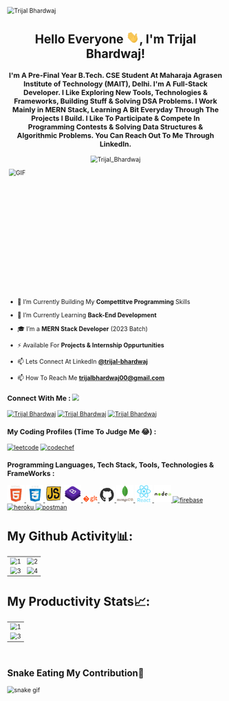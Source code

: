 ![Trijal Bhardwaj](https://socialify.git.ci/Trijal-Bhardwaj/macOS-Clone/image?description=1&descriptionEditable=A%20Full%20macOS%20UI%20Clone%20(Front-End)%20With%20Desktop%20%2B%20Dock%20%2B%20Apps%20%2B%20Games.%2015%25%20Faster%20Response%20Time%20than%20UI%20shared%20via%20VNC%2FRemote%20Desktop.&font=Raleway&language=1&name=1&owner=1&pattern=Brick%20Wall&theme=Dark)
<h1 align="center">Hello Everyone <img src="https://github.com/SAMAYV/SAMAYV/blob/main/Assets/hi.gif" width="30px">, I'm Trijal Bhardwaj!</h1>
<h3 align="center">I'm A Pre-Final Year B.Tech. CSE Student At Maharaja Agrasen Institute of Technology (MAIT), Delhi. I'm A Full-Stack Developer. I Like Exploring New Tools, Technologies & Frameworks, Building Stuff & Solving DSA Problems. I Work Mainly in MERN Stack, Learning A Bit Everyday Through The Projects I Build. I Like To Participate & Compete In Programming Contests & Solving Data Structures & Algorithmic Problems. You Can Reach Out To Me Through LinkedIn.</h3>
<p></p>
<p></p>
<p align="center "> <img src="https://komarev.com/ghpvc/?username=trijal-bhardwaj&label=Trijal's%20GitHub%20Profile%20Views&color=brightgreen&style=plastic" alt="Trijal_Bhardwaj" /></p>
<img align="right" alt="GIF" src="https://github.com/abhisheknaiidu/abhisheknaiidu/blob/master/code.gif?raw=true" width="500" height="300" />

- 🔭 I’m Currently Building My **Compettitve Programming** Skills

- 🌱 I’m Currently Learning **Back-End Development**

- 🎓 I’m a **MERN Stack Developer** (2023 Batch) </br>

- ⚡ Available For **Projects & Internship Oppurtunities**

- 📫 Lets Connect At LinkedIn **[@trijal-bhardwaj](https://www.linkedin.com/in/trijal-bhardwaj/)**

- 📫 How To Reach Me **trijalbhardwaj00@gmail.com**

<h3 align="left">Connect With Me : <img src="https://raw.githubusercontent.com/ShahriarShafin/ShahriarShafin/main/Assets/handshake.gif" height="32px"> </h3> 
<p align="left">

<a href="https://github.com/Trijal-Bhardwaj" target="blank"><img align="center" src="https://raw.githubusercontent.com/shivamsingh124/shivamsingh124/main/netlify.svg" alt="Trijal Bhardwaj" height="30" width="30" /></a>
<a href="https://www.linkedin.com/in/trijal-bhardwaj/" target="blank"><img align="center" src="https://raw.githubusercontent.com/rahuldkjain/github-profile-readme-generator/master/src/images/icons/Social/linked-in-alt.svg" alt="Trijal Bhardwaj" height="30" width="40" /></a>
<a href="mailto:trijalbhardwaj00@gmail.com" target="blank"><img align="center" src="https://raw.githubusercontent.com/shivamsingh124/shivamsingh124/main/mail.png" alt="Trijal Bhardwaj" height="40" width="40" /></a>

<h3 align="left">My Coding Profiles (Time To Judge Me 😂) :</h3>
<a href="https://leetcode.com/Tri14Bhar/" target="_blank"><img align="center" src="https://raw.githubusercontent.com/rahuldkjain/github-profile-readme-generator/master/src/images/icons/Social/leet-code.svg" alt="leetcode" height="30" width="40" /></a>
<a href="https://www.codechef.com/users/tri14_bhar" target="_blank"><img align="center" src="https://discuss.codechef.com/user_avatar/discuss.codechef.com/admin/45/52437_2.png" alt="codechef" height="30" width="40" /></a>

</p>


<h3 align="left">Programming Languages, Tech Stack, Tools, Technologies & FrameWorks :</h3>
<p align="left"> <a href="https://developer.mozilla.org/en-US/docs/Glossary/HTML5" target="_blank"> <img src="https://github.com/SAMAYV/SAMAYV/blob/main/Assets/html.gif" alt="html5" width="40" height="40"/> </a> <a href="https://developer.mozilla.org/en-US/docs/Web/CSS" target="_blank"> <img src="https://github.com/SAMAYV/SAMAYV/blob/main/Assets/css.gif" alt="css3" width="40" height="40"/> </a> <a href="https://developer.mozilla.org/en-US/docs/Web/JavaScript" target="_blank"> <img src="https://github.com/SAMAYV/SAMAYV/blob/main/Assets/js.webp" alt="javascript" width="40" height="40"/> </a> <a href="https://getbootstrap.com" target="_blank"> <img src="https://github.com/SAMAYV/SAMAYV/blob/main/Assets/bootstrap.gif" alt="bootstrap" width="40" height="40"/> </a> <a href="https://git-scm.com/doc" target="_blank"> <img src="https://github.com/SAMAYV/SAMAYV/blob/main/Assets/git.gif" width="35"> </a> <a href="https://docs.github.com/en" target="_blank"> <img src="https://github.com/SAMAYV/SAMAYV/blob/main/Assets/github.webp" width="35"> </a> <a href="https://docs.mongodb.com/" target="_blank"> <img src="https://raw.githubusercontent.com/devicons/devicon/master/icons/mongodb/mongodb-original-wordmark.svg" alt="mongodb" width="40" height="40"/> </a> <a href="https://reactjs.org/docs/getting-started.html" target="_blank"> <img src="https://raw.githubusercontent.com/devicons/devicon/master/icons/react/react-original-wordmark.svg" alt="react" width="40" height="40"/> </a> <a href="https://nodejs.org/en/docs/" target="_blank"> <img src="https://raw.githubusercontent.com/devicons/devicon/master/icons/nodejs/nodejs-original-wordmark.svg" alt="nodejs" width="40" height="40"/> </a> <a href="https://firebase.google.com/docs" target="_blank"> <img src="https://www.vectorlogo.zone/logos/firebase/firebase-icon.svg" alt="firebase" width="40" height="40"/> </a> <a href="https://devcenter.heroku.com/categories/reference" target="_blank"> <img src="https://www.vectorlogo.zone/logos/heroku/heroku-icon.svg" alt="heroku" width="40" height="40"/> </a><a href="https://learning.postman.com/docs/getting-started/introduction/" target="_blank"> <img src="https://www.vectorlogo.zone/logos/getpostman/getpostman-icon.svg" alt="postman" width="40" height="40"/> </a>   </p>

# My Github Activity📊:

<table>
  <tr>
    <td><img src="https://github-readme-stats.vercel.app/api?username=trijal-bhardwaj&theme=cobalt&show_icons=true"  display=block width=100% height=auto  alt="1" ></td>
    <td><img src="https://github-readme-stats.vercel.app/api/top-langs/?username=trijal-bhardwaj&theme=radical&layout=compact"  display=block width=100% height=auto  alt="2" ></td>
   </tr> 
   <tr>
      <td><img src="https://github-readme-streak-stats.herokuapp.com/?user=trijal-bhardwaj&theme=tokyonight"  display=block width=100% height=auto alt="3" ></td>
      <td><img src="https://github-readme-stats.vercel.app/api/wakatime?username=Mahera_msf&custom_title=My%20Weekly%20Stats&layout=compact&theme=tokyonight" align="right" display=block width=100% height=auto  alt="4"  >
  </td>
  </tr>
</table>



# My Productivity Stats📈:
<table>
  <tr>
    <td><img src="https://github-profile-summary-cards.vercel.app/api/cards/profile-details?username=trijal-bhardwaj&theme=monokai"  display=block width=100% height=auto  alt="1" ></td>
   </tr> 
   <tr>
      <td><img src="https://activity-graph.herokuapp.com/graph?username=Trijal-Bhardwaj&bg_color=1a1b27&color=be90f2&line=638fda&point=35aea1&area=true"  display=block width=100% height=auto alt="3" ></td>
  </td>
  </tr>
</table>

<br>

## Snake Eating My Contribution🤔
![snake gif](https://github.com/trijal-bhardwaj/trijal-bhardwaj/blob/output/github-contribution-grid-snake.gif)
